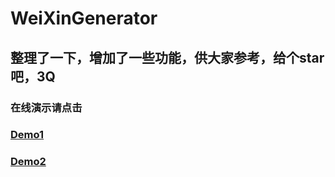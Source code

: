 # WeiXinGenerator
## 整理了一下，增加了一些功能，供大家参考，给个star吧，3Q
### 在线演示请点击
### [Demo1](https://mrwalie.github.io/WeiXinGenerator/index.html)
### [Demo2](https://mrwalie.github.io/WeiXinGenerator/特殊作品)
